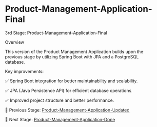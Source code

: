 # Product-Management-Application-Final
3rd Stage: Product-Management-Application-Final

Overview

This version of the Product Management Application builds upon the previous stage by utilizing Spring Boot with JPA and a PostgreSQL database.

Key improvements:

✅ Spring Boot integration for better maintainability and scalability.

✅ JPA (Java Persistence API) for efficient database operations.

✅ Improved project structure and better performance.

🔹 Previous Stage: [Product-Management-Application-Updated](https://github.com/imprathamraj/Product-Management-Application-Updated)

🔹 Next Stage: [Product-Management-Application-Done](https://github.com/imprathamraj/Product-Management-Application-Done)
